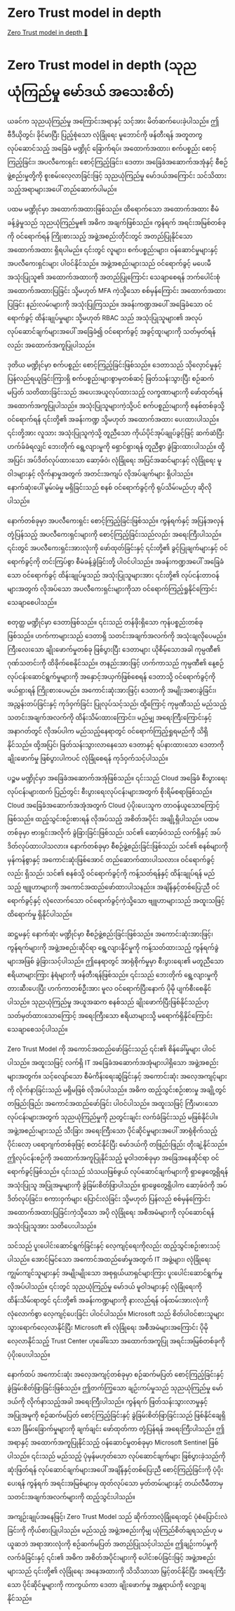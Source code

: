 # Zero Trust model in depth

[Zero Trust model in depth 🔗](https://www.coursera.org/learn/microsoft-sc-900-exam-preparation-and-practice/lecture/BEQGs/zero-trust-model-in-depth)

# Zero Trust model in depth (သုညယုံကြည်မှု မော်ဒယ် အသေးစိတ်)

ယခင်က သုညယုံကြည်မှု အကြောင်းအရာနှင့် သင့်အား မိတ်ဆက်ပေးခဲ့ပါသည်။ ဤဗီဒီယိုတွင်၊ ခိုင်မာပြီး ပြည့်စုံသော လုံခြုံရေး မူဘောင်ကို ဖန်တီးရန် အတူတကွ လုပ်ဆောင်သည့် အခြေခံ မဏ္ဍိုင် ခြောက်ရပ်၊ အထောက်အထား၊ စက်ပစ္စည်း စောင့်ကြည့်ခြင်း၊ အပလီကေးရှင်း စောင့်ကြည့်ခြင်း၊ ဒေတာ၊ အခြေခံအဆောက်အအုံနှင့် စီစဉ်ဖွဲ့စည်းမှုတို့ကို စူးစမ်းလေ့လာခြင်းဖြင့် သုညယုံကြည်မှု မော်ဒယ်အကြောင်း သင်သိထားသည့်အရာများအပေါ် တည်ဆောက်ပါမည်။

ပထမ မဏ္ဍိုင်မှာ အထောက်အထားဖြစ်သည်။ ထိရောက်သော အထောက်အထား စီမံခန့်ခွဲမှုသည် သုညယုံကြည်မှု၏ အဓိက အချက်ဖြစ်သည်။ ကွန်ရက် အရင်းအမြစ်တစ်ခုကို ဝင်ရောက်ရန် ကြိုးစားသည့် အဖွဲ့အစည်းတိုင်းတွင် အတည်ပြုနိုင်သော အထောက်အထား ရှိရပါမည်။ ၎င်းတွင် လူများ၊ စက်ပစ္စည်းများ၊ ဝန်ဆောင်မှုများနှင့် အပလီကေးရှင်းများ ပါဝင်နိုင်သည်။ အဖွဲ့အစည်းများသည် ဝင်ရောက်ခွင့် မပေးမီ အသုံးပြုသူ၏ အထောက်အထားကို အတည်ပြုကြောင်း သေချာစေရန် ဘက်ပေါင်းစုံ အထောက်အထားပြခြင်း သို့မဟုတ် MFA ကဲ့သို့သော စစ်မှန်ကြောင်း အထောက်အထားပြခြင်း နည်းလမ်းများကို အသုံးပြုကြသည်။ အခန်းကဏ္ဍအပေါ် အခြေခံသော ဝင်ရောက်ခွင့် ထိန်းချုပ်မှုများ သို့မဟုတ် RBAC သည် အသုံးပြုသူများ၏ အလုပ်လုပ်ဆောင်ချက်များအပေါ် အခြေခံ၍ ဝင်ရောက်ခွင့် အခွင့်ထူးများကို သတ်မှတ်ရန်လည်း အထောက်အကူပြုပါသည်။

ဒုတိယ မဏ္ဍိုင်မှာ စက်ပစ္စည်း စောင့်ကြည့်ခြင်းဖြစ်သည်။ ဒေတာသည် သိုလှောင်မှုနှင့် ပြန်လည်ရယူခြင်းကြားရှိ စက်ပစ္စည်းများစွာမှတစ်ဆင့် ဖြတ်သန်းသွားပြီး စဉ်ဆက်မပြတ် သတိထားခြင်းသည် အပေးအယူလုပ်ထားသည့် လက္ခဏာများကို ဖော်ထုတ်ရန် အထောက်အကူပြုပါသည်။ အသုံးပြုသူများကဲ့သို့ပင် စက်ပစ္စည်းများကို စနစ်တစ်ခုသို့ ဝင်ရောက်ရန် ၎င်းတို့၏ အခန်းကဏ္ဍ သို့မဟုတ် အထောက်အထား ပေးထားပါသည်။ ၎င်းတို့အား လူသား အသုံးပြုသူကဲ့သို့ တူညီသော ကိုယ်ပိုင်အုပ်ချုပ်ခွင့်ဖြင့် ဆက်ဆံပြီး ဟက်ခ်ခံရလျှင် ဘေးတိုက် ရွေ့လျားမှုကို ရှောင်ရှားရန် တူညီစွာ ခွဲခြားထားပါသည်။ ထို့အပြင်၊ အပ်ဒိတ်လုပ်ထားသော ဆော့ဖ်ဝဲ၊ လုံခြုံရေး အပြင်အဆင်များနှင့် လုံခြုံရေး မူဝါဒများနှင့် လိုက်နာမှုအတွက် အတင်းအကျပ် လိုအပ်ချက်များ ရှိပါသည်။ နောက်ဆုံးပေါ် မွမ်းမံမှု မရှိခြင်းသည် စနစ် ဝင်ရောက်ခွင့်ကို ရုပ်သိမ်းမည်ဟု ဆိုလိုပါသည်။

နောက်တစ်ခုမှာ အပလီကေးရှင်း စောင့်ကြည့်ခြင်းဖြစ်သည်။ ကွန်ရက်နှင့် အပြန်အလှန် တုံ့ပြန်သည့် အပလီကေးရှင်းများကို စောင့်ကြည့်ခြင်းသည်လည်း အရေးကြီးပါသည်။ ၎င်းတွင် အပလီကေးရှင်းအားလုံးကို ဖော်ထုတ်ခြင်းနှင့် ၎င်းတို့၏ ခွင့်ပြုချက်များနှင့် ဝင်ရောက်ခွင့်ကို တင်းကြပ်စွာ စီမံခန့်ခွဲခြင်းတို့ ပါဝင်ပါသည်။ အခန်းကဏ္ဍအပေါ် အခြေခံသော ဝင်ရောက်ခွင့် ထိန်းချုပ်မှုသည် အသုံးပြုသူများအား ၎င်းတို့၏ လုပ်ငန်းတာဝန်များအတွက် လိုအပ်သော အပလီကေးရှင်းများကိုသာ ဝင်ရောက်ကြည့်ရှုနိုင်ကြောင်း သေချာစေပါသည်။

စတုတ္ထ မဏ္ဍိုင်မှာ ဒေတာဖြစ်သည်။ ၎င်းသည် တန်ဖိုးရှိသော ကုန်ပစ္စည်းတစ်ခုဖြစ်သည်။ ဟက်ကာများသည် ဒေတာရှိ သတင်းအချက်အလက်ကို အသုံးချလိုပေမည်။ ကြီးလေးသော ချိုးဖောက်မှုတစ်ခု ဖြစ်ပွားပြီး ဒေတာများ ယိုစိမ့်သောအခါ ကုမ္ပဏီ၏ ဂုဏ်သတင်းကို ထိခိုက်စေနိုင်သည်။ တနည်းအားဖြင့် ဟက်ကာသည် ကုမ္ပဏီ၏ နေ့စဉ် လုပ်ငန်းဆောင်ရွက်မှုများကို အနှောင့်အယှက်ဖြစ်စေရန် ဒေတာသို့ ဝင်ရောက်ခွင့်ကို ဖယ်ရှားရန် ကြိုးစားပေမည်။ အကောင်းဆုံးအားဖြင့်၊ ဒေတာကို အမျိုးအစားခွဲခြင်း၊ အညွှန်းတပ်ခြင်းနှင့် ကုဒ်ဝှက်ခြင်း ပြုလုပ်သင့်သည်၊ ထို့ကြောင့် ကုမ္ပဏီသည် မည်သည့် သတင်းအချက်အလက်ကို ထိန်းသိမ်းထားကြောင်း၊ မည်မျှ အရေးကြီးကြောင်းနှင့် အနာဂတ်တွင် လိုအပ်ပါက မည်သည့်နေရာတွင် ဝင်ရောက်ကြည့်ရှုရမည်ကို သိရှိနိုင်သည်။ ထို့အပြင်၊ ဖြတ်သန်းသွားလာနေသော ဒေတာနှင့် ရပ်နားထားသော ဒေတာကို ချိုးဖောက်မှု ဖြစ်ပွားပါကပင် လုံခြုံစေရန် ကုဒ်ဝှက်သင့်ပါသည်။

ပဉ္စမ မဏ္ဍိုင်မှာ အခြေခံအဆောက်အအုံဖြစ်သည်။ ၎င်းသည် Cloud အခြေခံ စီးပွားရေးလုပ်ငန်းများထက် ပြည်တွင်း စီးပွားရေးလုပ်ငန်းများအတွက် စိုးရိမ်စရာဖြစ်သည်။ Cloud အခြေခံအဆောက်အအုံအတွက် Cloud ပံ့ပိုးပေးသူက တာဝန်ယူသောကြောင့်ဖြစ်သည်။ ထည့်သွင်းစဉ်းစားရန် လိုအပ်သည့် အစိတ်အပိုင်း အချို့ရှိပါသည်။ ပထမတစ်ခုမှာ ဗားရှင်းအလိုက် ခွဲခြားခြင်းဖြစ်သည်၊ သင်၏ ဆော့ဖ်ဝဲသည် လက်ရှိနှင့် အပ်ဒိတ်လုပ်ထားပါသလား။ နောက်တစ်ခုမှာ စီစဉ်ဖွဲ့စည်းခြင်းဖြစ်သည်၊ သင်၏ စနစ်များကို မှန်ကန်စွာနှင့် အကောင်းဆုံးဖြစ်အောင် တည်ဆောက်ထားပါသလား။ ဝင်ရောက်ခွင့်လည်း ရှိသည်၊ သင်၏ စနစ်သို့ ဝင်ရောက်ခွင့်ကို ကန့်သတ်ရန်နှင့် ထိန်းချုပ်ရန် မည်သည့် ဗျူဟာများကို အကောင်အထည်ဖော်ထားပါသနည်း။ အချိန်နှင့်တစ်ပြေးညီ ဝင်ရောက်ခွင့်နှင့် လုံလောက်သော ဝင်ရောက်ခွင့်ကဲ့သို့သော ဗျူဟာများသည် အထူးသဖြင့် ထိရောက်မှု ရှိနိုင်ပါသည်။

ဆဋ္ဌမနှင့် နောက်ဆုံး မဏ္ဍိုင်မှာ စီစဉ်ဖွဲ့စည်းခြင်းဖြစ်သည်။ အကောင်းဆုံးအားဖြင့်၊ ကွန်ရက်များကို အဖွဲ့အစည်းဆိုင်ရာ ရွေ့လျားနိုင်မှုကို ကန့်သတ်ထားသည့် ကွန်ရက်ခွဲများအဖြစ် ခွဲခြားသင့်ပါသည်။ ဤနေရာတွင် အာရုံစိုက်မှုမှာ စီးပွားရေး၏ မတူညီသော ဧရိယာများကြား နံရံများကို ဖန်တီးရန်ဖြစ်သည်။ ၎င်းသည် ဘေးတိုက် ရွေ့လျားမှုကို တားဆီးပေးပြီး ဟက်ကာတစ်ဦးအား မူလ ဝင်ရောက်ပြီးနောက် ပိုမို ပျက်စီးစေနိုင်ပါသည်။ သုညယုံကြည်မှု အယူအဆက စနစ်သည် ချိုးဖောက်ပြီးဖြစ်နိုင်သည်ဟု သတ်မှတ်ထားသောကြောင့် အရေးကြီးသော ဧရိယာများသို့ မရောက်ရှိနိုင်ကြောင်း သေချာစေသင့်ပါသည်။

Zero Trust Model ကို အကောင်အထည်ဖော်ခြင်းသည် ၎င်း၏ စိန်ခေါ်မှုများ ပါဝင်ပါသည်။ အထူးသဖြင့် လက်ရှိ IT အခြေခံအဆောက်အအုံများပါရှိသော အဖွဲ့အစည်းများအတွက်။ သင့်လျော်သော စီမံကိန်းရေးဆွဲခြင်းနှင့် အကောင်းဆုံး အလေ့အကျင့်များကို လိုက်နာခြင်းသည် မရှိမဖြစ် လိုအပ်ပါသည်။ အဓိက ထည့်သွင်းစဉ်းစားမှု အချို့တွင် တဖြည်းဖြည်း အကောင်အထည်ဖော်ခြင်း ပါဝင်ပါသည်။ အထူးသဖြင့် ကြီးမားသော လုပ်ငန်းများအတွက် သုညယုံကြည်မှုကို ညတွင်းချင်း လက်ခံခြင်းသည် မဖြစ်နိုင်ပါ။ အဖွဲ့အစည်းများသည် သီးခြား အရေးကြီးသော ပိုင်ဆိုင်မှုများအပေါ် အာရုံစိုက်သည့် ပိုင်းလော့ ပရောဂျက်တစ်ခုဖြင့် စတင်နိုင်ပြီး မော်ဒယ်ကို တဖြည်းဖြည်း တိုးချဲ့နိုင်သည်။ ဤလုပ်ငန်းစဉ်ကို အထောက်အကူပြုနိုင်သည့် မူဝါဒတစ်ခုမှာ အခြေအနေဆိုင်ရာ ဝင်ရောက်ခွင့်ဖြစ်သည်။ ၎င်းသည် သံသယဖြစ်ဖွယ် လုပ်ဆောင်ချက်များကို ရှာဖွေတွေ့ရှိရန် အသုံးပြုသူ အပြုအမူများကို ခွဲခြမ်းစိတ်ဖြာပါသည်။ ရှာဖွေတွေ့ရှိပါက ဆော့ဖ်ဝဲကို အပ်ဒိတ်လုပ်ခြင်း၊ စကားဝှက်များ ပြောင်းလဲခြင်း သို့မဟုတ် ပြန်လည် စစ်မှန်ကြောင်း အထောက်အထားပြခြင်းကဲ့သို့သော အပို လုံခြုံရေး အစီအမံများကို လုပ်ဆောင်ရန် အသုံးပြုသူအား သတိပေးပါသည်။

သင်သည် ပူးပေါင်းဆောင်ရွက်ခြင်းနှင့် လေ့ကျင့်ရေးကိုလည်း ထည့်သွင်းစဉ်းစားသင့်ပါသည်။ အောင်မြင်သော အကောင်အထည်ဖော်မှုအတွက် IT အဖွဲ့များ၊ လုံခြုံရေး ကျွမ်းကျင်သူများနှင့် အမျိုးမျိုးသော အစုရှယ်ယာရှင်များကြား ပူးပေါင်းဆောင်ရွက်မှု လိုအပ်ပါသည်။ ၎င်းတွင် သုညယုံကြည်မှု မော်ဒယ် မူဝါဒများနှင့် လုံခြုံရေးကို ထိန်းသိမ်းရာတွင် ၎င်းတို့၏ အခန်းကဏ္ဍများကို နားလည်ရန် ဝန်ထမ်းအားလုံးကို လုံလောက်စွာ လေ့ကျင့်ပေးခြင်း ပါဝင်ပါသည်။ Microsoft သည် စိတ်ပါဝင်စားသူများ သွားရောက်လေ့လာနိုင်ပြီး Microsoft ၏ လုံခြုံရေး အစီအမံများအကြောင်း ပိုမိုလေ့လာနိုင်သည့် Trust Center ဟုခေါ်သော အထောက်အကူပြု အရင်းအမြစ်တစ်ခုကို ပံ့ပိုးပေးပါသည်။

နောက်ထပ် အကောင်းဆုံး အလေ့အကျင့်တစ်ခုမှာ စဉ်ဆက်မပြတ် စောင့်ကြည့်ခြင်းနှင့် ခွဲခြမ်းစိတ်ဖြာခြင်းဖြစ်သည်။ ဤတက်ကြွသော ချဉ်းကပ်မှုသည် သုညယုံကြည်မှု မော်ဒယ်ကို လိုက်နာသည့်အခါ အရေးကြီးပါသည်။ ကွန်ရက် ဖြတ်သန်းသွားလာမှုနှင့် အပြုအမူကို စဉ်ဆက်မပြတ် စောင့်ကြည့်ခြင်းနှင့် ခွဲခြမ်းစိတ်ဖြာခြင်းသည် ဖြစ်နိုင်ချေရှိသော ခြိမ်းခြောက်မှုများကို ချက်ချင်း ဖော်ထုတ်ကာ တုံ့ပြန်ရန် အရေးကြီးပါသည်။ ဤအရာနှင့် အထောက်အကူပြုနိုင်သည့် ဝန်ဆောင်မှုတစ်ခုမှာ Microsoft Sentinel ဖြစ်ပါသည်။ ၎င်းသည် မည်သည့် ပုံမှန်မဟုတ်သော လုပ်ဆောင်ချက်များ ဖြစ်ပွားခဲ့သည်ကို ဆုံးဖြတ်ရန် လုပ်ဆောင်ချက်များအပေါ် အချိန်နှင့်တစ်ပြေးညီ စောင့်ကြည့်ခြင်းကို ပံ့ပိုးပေးရန် ကွန်ရက် အရင်းအမြစ်များမှ ထုတ်လုပ်သော မှတ်တမ်းများနှင့် တယ်လီမီတာမှ သတင်းအချက်အလက်များကို ထည့်သွင်းပါသည်။

အကျဉ်းချုပ်အနေဖြင့်၊ Zero Trust Model သည် ဆိုက်ဘာလုံခြုံရေးတွင် ပုံစံပြောင်းလဲခြင်းကို ကိုယ်စားပြုပါသည်။ မည်သည့် အဖွဲ့အစည်းကိုမျှ ယုံကြည်စိတ်ချရသည်ဟု မယူဆဘဲ အရာအားလုံးကို စဉ်ဆက်မပြတ် အတည်ပြုသင့်ပါသည်။ ဤချဉ်းကပ်မှုကို လက်ခံခြင်းနှင့် ၎င်း၏ အဓိက အစိတ်အပိုင်းများကို ပေါင်းစပ်ခြင်းဖြင့် အဖွဲ့အစည်းများသည် ၎င်းတို့၏ လုံခြုံရေး အနေအထားကို သိသိသာသာ မြှင့်တင်နိုင်ပြီး အရေးကြီးသော ပိုင်ဆိုင်မှုများကို ကာကွယ်ကာ ဒေတာ ချိုးဖောက်မှု အန္တရာယ်ကို လျှော့ချနိုင်သည်။
